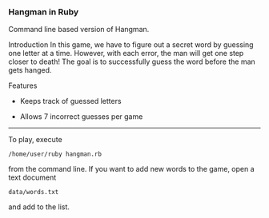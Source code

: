 ### **Hangman in Ruby**
Command line based version of Hangman.

Introduction
In this game, we have to figure out a secret word by guessing one letter at a time.
However, with each error, the man will get one step closer to death!
The goal is to successfully guess the word before the man gets hanged.

Features

- Keeps track of guessed letters

- Allows 7 incorrect guesses per game

____________
To play, execute 

```
/home/user/ruby hangman.rb
``` 

from the command line.
If you want to add new words to the game, open a text document 

```
data/words.txt
``` 

and add to the list.